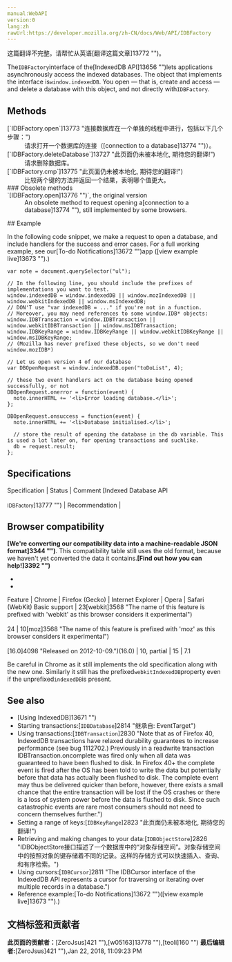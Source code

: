 ```yaml
---
manual:WebAPI
version:0
lang:zh
rawUrl:https://developer.mozilla.org/zh-CN/docs/Web/API/IDBFactory
---
```




这篇翻译不完整。请帮忙从英语[翻译这篇文章]13772 "")。






The`IDBFactory`interface of the[IndexedDB API]13656 "")lets applications asynchronously access the indexed databases. The object that implements the interface is`window.indexedDB`. You open — that is, create and access — and delete a database with this object, and not directly with`IDBFactory`.



## Methods<a name="Methods"></a>
<dl><dt>[`IDBFactory.open`]13773 "连接数据库在一个单独的线程中进行，包括以下几个步骤：")</dt><dd>请求打开一个数据库的连接（[connection to a database]13774 "")）。</dd><dt>[`IDBFactory.deleteDatabase`]13727 "此页面仍未被本地化, 期待您的翻译!")</dt><dd>请求删除数据库。</dd><dt>[`IDBFactory.cmp`]13775 "此页面仍未被本地化, 期待您的翻译!")</dt><dd>比较两个键的方法并返回一个结果，表明哪个值更大。</dd><dt>
### Obsolete methods<a name="Obsolete_methods"></a>
</dt><dt>`[IDBFactory.open]13776 "")`, the original version<i></i></dt><dd>An obsolete method to request opening a[connection to a database]13774 ""), still implemented by some browsers.</dd></dl>
## Example<a name="Example"></a>


In the following code snippet, we make a request to open a database, and include handlers for the success and error cases. For a full working example, see our[To-do Notifications]13672 "")app ([view example live]13673 "").)


```
var note = document.querySelector("ul");

// In the following line, you should include the prefixes of implementations you want to test.
window.indexedDB = window.indexedDB || window.mozIndexedDB || window.webkitIndexedDB || window.msIndexedDB;
// DON'T use "var indexedDB = ..." if you're not in a function.
// Moreover, you may need references to some window.IDB* objects:
window.IDBTransaction = window.IDBTransaction || window.webkitIDBTransaction || window.msIDBTransaction;
window.IDBKeyRange = window.IDBKeyRange || window.webkitIDBKeyRange || window.msIDBKeyRange;
// (Mozilla has never prefixed these objects, so we don't need window.mozIDB*)

// Let us open version 4 of our database
var DBOpenRequest = window.indexedDB.open("toDoList", 4);

// these two event handlers act on the database being opened successfully, or not
DBOpenRequest.onerror = function(event) {
  note.innerHTML += '<li>Error loading database.</li>';
};
 
DBOpenRequest.onsuccess = function(event) {
  note.innerHTML += '<li>Database initialised.</li>';
    
  // store the result of opening the database in the db variable. This is used a lot later on, for opening transactions and suchlike.
  db = request.result;
}; 

```

## Specifications<a name="Specifications"></a>
Specification | Status | Comment 
[Indexed Database API<br></br><small>IDBFactory</small>]13777 "") | Recommendation |  


## Browser compatibility<a name="Browser_compatibility"></a>


**[We&#39;re converting our compatibility data into a machine-readable JSON format]3344 "")**. This compatibility table still uses the old format, because we haven&#39;t yet converted the data it contains.**[Find out how you can help!]3392 "")**


* 
* 
Feature | Chrome | Firefox (Gecko) | Internet Explorer | Opera | Safari (WebKit) 
Basic support | 23[webkit]3568 "The name of this feature is prefixed with 'webkit' as this browser considers it experimental")<br></br>24 | 10[moz]3568 "The name of this feature is prefixed with 'moz' as this browser considers it experimental")<br></br>[16.0]4098 "Released on 2012-10-09.")(16.0) | 10, partial | 15 | 7.1 






Be careful in Chrome as it still implements the old specification along with the new one. Similarly it still has the prefixed`webkitIndexedDB`property even if the unprefixed`indexedDB`is present.



## See also<a name="See_also"></a>

* [Using IndexedDB]13671 "")
* Starting transactions:[`IDBDatabase`]2814 "继承自: EventTarget")
* Using transactions:[`IDBTransaction`]2830 "Note that as of Firefox 40, IndexedDB transactions have relaxed durability guarantees to increase performance (see bug 1112702.) Previously in a readwrite transaction IDBTransaction.oncomplete was fired only when all data was guaranteed to have been flushed to disk. In Firefox 40+ the complete event is fired after the OS has been told to write the data but potentially before that data has actually been flushed to disk. The complete event may thus be delivered quicker than before, however, there exists a small chance that the entire transaction will be lost if the OS crashes or there is a loss of system power before the data is flushed to disk. Since such catastrophic events are rare most consumers should not need to concern themselves further.")
* Setting a range of keys:[`IDBKeyRange`]2823 "此页面仍未被本地化, 期待您的翻译!")
* Retrieving and making changes to your data:[`IDBObjectStore`]2826 "IDBObjectStore接口描述了一个数据库中的“对象存储空间”。对象存储空间中的按照对象的键存储着不同的记录。这样的存储方式可以快速插入、查询、和有序检索。")
* Using cursors:[`IDBCursor`]2811 "The IDBCursor interface of the IndexedDB API represents a cursor for traversing or iterating over multiple records in a database.")
* Reference example:[To-do Notifications]13672 "")([view example live]13673 "").)



## 文档标签和贡献者
**此页面的贡献者：**[ZeroJsus]421 ""),[w05163]13778 ""),[teoli]160 "")
**最后编辑者:**[ZeroJsus]421 ""),<time>Jan 22, 2018, 11:09:23 PM</time>


